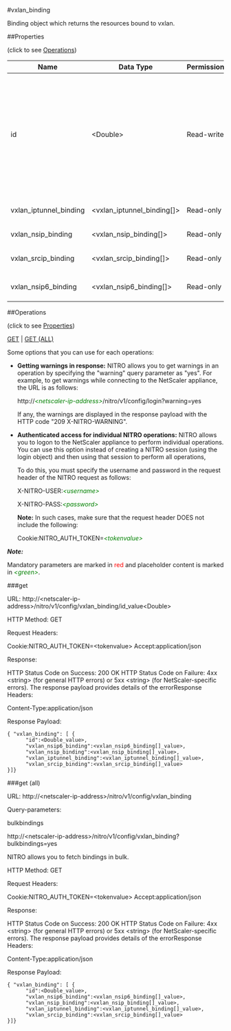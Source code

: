 #vxlan_binding

Binding object which returns the resources bound to vxlan.


##Properties 
<span>(click to see [Operations](#operations))</span>


<table><thead><tr><th>Name</th><th> Data Type</th><th> Permissions</th><th>Description</th></tr></thead><tbody><tr><td>id</td><td>&lt;Double></td><td>Read-write</td><td>A positive integer, which is also called VXLAN Network Identifier (VNI), that uniquely identifies a VXLAN.&lt;br>Minimum value = 1&lt;br>Maximum value = 16777215</td><tr><tr><td>vxlan_iptunnel_binding</td><td>&lt;vxlan_iptunnel_binding[]></td><td>Read-only</td><td>iptunnel that can be bound to vxlan.</td><tr><tr><td>vxlan_nsip_binding</td><td>&lt;vxlan_nsip_binding[]></td><td>Read-only</td><td>nsip that can be bound to vxlan.</td><tr><tr><td>vxlan_srcip_binding</td><td>&lt;vxlan_srcip_binding[]></td><td>Read-only</td><td>srcip that can be bound to vxlan.</td><tr><tr><td>vxlan_nsip6_binding</td><td>&lt;vxlan_nsip6_binding[]></td><td>Read-only</td><td>nsip6 that can be bound to vxlan.</td><tr></tbody></table>
##Operations 
<span>(click to see [Properties](#properties))</span>


[GET](#get) | [GET (ALL)](#get-(all))


Some options that you can use for each operations:
<ul><li><p><b>Getting warnings in response:</b> NITRO allows you to get warnings in an operation by specifying the "warning" query parameter as "yes". For example, to get warnings while connecting to the NetScaler appliance, the URL is as follows:</p><p>http://<span style="color:green;font-style:italic;">&lt;netscaler-ip-address&gt;</span>/nitro/v1/config/login?warning=yes</p><p>If any, the warnings are displayed in the response payload with the HTTP code "209 X-NITRO-WARNING".</p></li><li><p><b>Authenticated access for individual NITRO operations:</b> NITRO allows you to logon to the NetScaler appliance to perform individual operations. You can use this option instead of creating a NITRO session (using the login object) and then using that session to perform all operations,</p><p>To do this, you must specify the username and password in the request header of the NITRO request as follows:</p><p>X-NITRO-USER:<span style="color:green;font-style:italic;">&lt;username&gt;</span></p><p>X-NITRO-PASS:<span style="color:green;font-style:italic;">&lt;password&gt;</span></p><p><b>Note:</b> In such cases, make sure that the request header DOES not include the following:</p><p>Cookie:NITRO_AUTH_TOKEN=<span style="color:green;font-style:italic;">&lt;tokenvalue&gt;</span></p></li></ul>



***Note:*** 
Mandatory parameters are marked in <span style="color:#FF0000;">red</span> and placeholder content is marked in <span style="color:green;font-style:italic">&lt;green&gt;</span>.

###get



URL: http://&lt;netscaler-ip-address&gt;/nitro/v1/config/vxlan_binding/id_value&lt;Double&gt;
HTTP Method: GET
Request Headers:

Cookie:NITRO_AUTH_TOKEN=&lt;tokenvalue&gt;Accept:application/json

Response:
HTTP Status Code on Success: 200 OKHTTP Status Code on Failure: 4xx &lt;string&gt; (for general HTTP errors) or 5xx &lt;string&gt; (for NetScaler-specific errors). The response payload provides details of the errorResponse Headers:

Content-Type:application/json

Response Payload: ```{ "vxlan_binding": [ {      "id":<Double_value>,      "vxlan_nsip6_binding":<vxlan_nsip6_binding[]_value>,      "vxlan_nsip_binding":<vxlan_nsip_binding[]_value>,      "vxlan_iptunnel_binding":<vxlan_iptunnel_binding[]_value>,      "vxlan_srcip_binding":<vxlan_srcip_binding[]_value>}]}```



###get (all)



URL: http://&lt;netscaler-ip-address&gt;/nitro/v1/config/vxlan_binding
Query-parameters:
bulkbindings
http://&lt;netscaler-ip-address&gt;/nitro/v1/config/vxlan_binding?bulkbindings=yes
NITRO allows you to fetch bindings in bulk.



HTTP Method: GET
Request Headers:

Cookie:NITRO_AUTH_TOKEN=&lt;tokenvalue&gt;Accept:application/json

Response:
HTTP Status Code on Success: 200 OKHTTP Status Code on Failure: 4xx &lt;string&gt; (for general HTTP errors) or 5xx &lt;string&gt; (for NetScaler-specific errors). The response payload provides details of the errorResponse Headers:

Content-Type:application/json

Response Payload: ```{ "vxlan_binding": [ {      "id":<Double_value>,      "vxlan_nsip6_binding":<vxlan_nsip6_binding[]_value>,      "vxlan_nsip_binding":<vxlan_nsip_binding[]_value>,      "vxlan_iptunnel_binding":<vxlan_iptunnel_binding[]_value>,      "vxlan_srcip_binding":<vxlan_srcip_binding[]_value>}]}```




